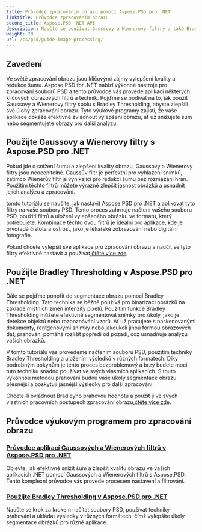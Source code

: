 ```yaml
---
title: Průvodce zpracováním obrazu pomocí Aspose.PSD pro .NET
linktitle: Průvodce zpracováním obrazu
second_title: Aspose.PSD .NET API
description: Naučte se používat Gaussovy a Wienerovy filtry a také Bradley Thresholding v Aspose.PSD pro .NET pro lepší zpracování a segmentaci obrazu.
weight: 20
url: /cs/psd/guide-image-processing/
---
```

## Zavedení

Ve světě zpracování obrazu jsou klíčovými zájmy vylepšení kvality a redukce šumu. Aspose.PSD for .NET nabízí výkonné nástroje pro zpracování souborů PSD a tento průvodce vás provede aplikací některých klíčových obrazových filtrů a technik. Pojďme se podívat na to, jak použít Gaussovy a Wienerovy filtry spolu s Bradley Thresholding, abyste zlepšili své úlohy zpracování obrazu. Tyto výukové programy zajistí, že vaše aplikace dokáže efektivně zvládnout vylepšení obrazu, ať už snižujete šum nebo segmentujete obrazy pro další analýzu.

## Použijte Gaussovy a Wienerovy filtry s Aspose.PSD pro .NET

Pokud jde o snížení šumu a zlepšení kvality obrazu, Gaussovy a Wienerovy filtry jsou neocenitelné. Gaussův filtr je perfektní pro vyhlazení snímků, zatímco Wienerův filtr je vynikající pro redukci šumu bez rozmazání hran. Použitím těchto filtrů můžete výrazně zlepšit jasnost obrázků a usnadnit jejich analýzu a zpracování.

tomto tutoriálu se naučíte, jak nastavit Aspose.PSD pro .NET a aplikovat tyto filtry na vaše soubory PSD. Tento proces zahrnuje načtení vašeho souboru PSD, použití filtrů a uložení vylepšeného obrázku ve formátu, který potřebujete. Kombinace těchto dvou filtrů je ideální pro aplikace, kde je prvořadá čistota a ostrost, jako je lékařské zobrazování nebo digitální fotografie.

 Pokud chcete vylepšit své aplikace pro zpracování obrazu a naučit se tyto filtry efektivně nastavit a používat,[čtěte více zde](./guide-to-apply-gaussian-wiener-filters/).

## Použijte Bradley Thresholding v Aspose.PSD pro .NET

Dále se pojďme ponořit do segmentace obrazu pomocí Bradley Thresholding. Tato technika se běžně používá pro binarizaci obrázků na základě místních změn intenzity pixelů. Použitím funkce Bradley Thresholding můžete efektivně segmentovat snímky pro úkoly, jako je detekce objektů nebo rozpoznávání vzorů. Ať už pracujete s naskenovanými dokumenty, rentgenovými snímky nebo jakoukoli jinou formou obrazových dat, prahování pomáhá rozlišit popředí od pozadí, což usnadňuje analýzu vašich obrázků.

V tomto tutoriálu vás provedeme načtením souboru PSD, použitím techniky Bradley Thresholding a uložením výsledků v různých formátech. Díky podrobným pokynům je tento proces bezproblémový a brzy budete moci tuto techniku snadno používat ve svých vlastních aplikacích. S touto výkonnou metodou prahování budou vaše úkoly segmentace obrazu přesnější a poskytují jasnější výsledky pro další zpracování.

Chcete-li ovládnout Bradleyho prahovou hodnotu a použít ji ve svých vlastních pracovních postupech zpracování obrazu,[čtěte více zde](./apply-bradley-thresholding/).

## Průvodce výukovým programem pro zpracování obrazu
### [Průvodce aplikací Gaussových a Wienerových filtrů v Aspose.PSD pro .NET](./guide-to-apply-gaussian-wiener-filters/)
Objevte, jak efektivně snížit šum a zlepšit kvalitu obrazu ve vašich aplikacích .NET pomocí Gaussových a Wienerových filtrů s Aspose.PSD. Tento komplexní průvodce vás provede procesem nastavení a filtrování.
### [Použijte Bradley Thresholding v Aspose.PSD pro .NET](./apply-bradley-thresholding/)
Naučte se krok za krokem načítat soubory PSD, používat techniky prahování a ukládat výsledky v různých formátech, čímž vylepšíte úkoly segmentace obrázků pro různé aplikace.